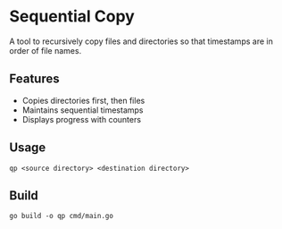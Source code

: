 # Se**q**uential Co**p**y

A tool to recursively copy files and directories so that timestamps are in order of file names.

## Features

- Copies directories first, then files
- Maintains sequential timestamps
- Displays progress with counters

## Usage

```
qp <source directory> <destination directory>
```

## Build

```
go build -o qp cmd/main.go
```
